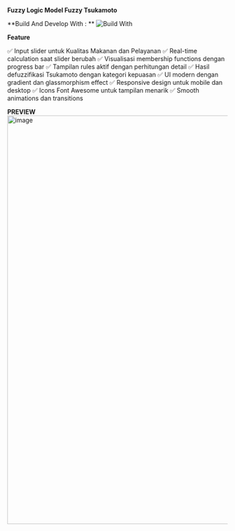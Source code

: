 **Fuzzy Logic Model Fuzzy Tsukamoto**

**Build And Develop With : **
![Build With](https://skillicons.dev/icons?i=js,html,css,jquery)

**Feature**

✅ Input slider untuk Kualitas Makanan dan Pelayanan
✅ Real-time calculation saat slider berubah
✅ Visualisasi membership functions dengan progress bar
✅ Tampilan rules aktif dengan perhitungan detail
✅ Hasil defuzzifikasi Tsukamoto dengan kategori kepuasan
✅ UI modern dengan gradient dan glassmorphism effect
✅ Responsive design untuk mobile dan desktop
✅ Icons Font Awesome untuk tampilan menarik
✅ Smooth animations dan transitions


**PREVIEW**
<img width="1324" height="932" alt="image" src="https://github.com/user-attachments/assets/dab629c0-249e-4353-8f91-417482cd7934" />

